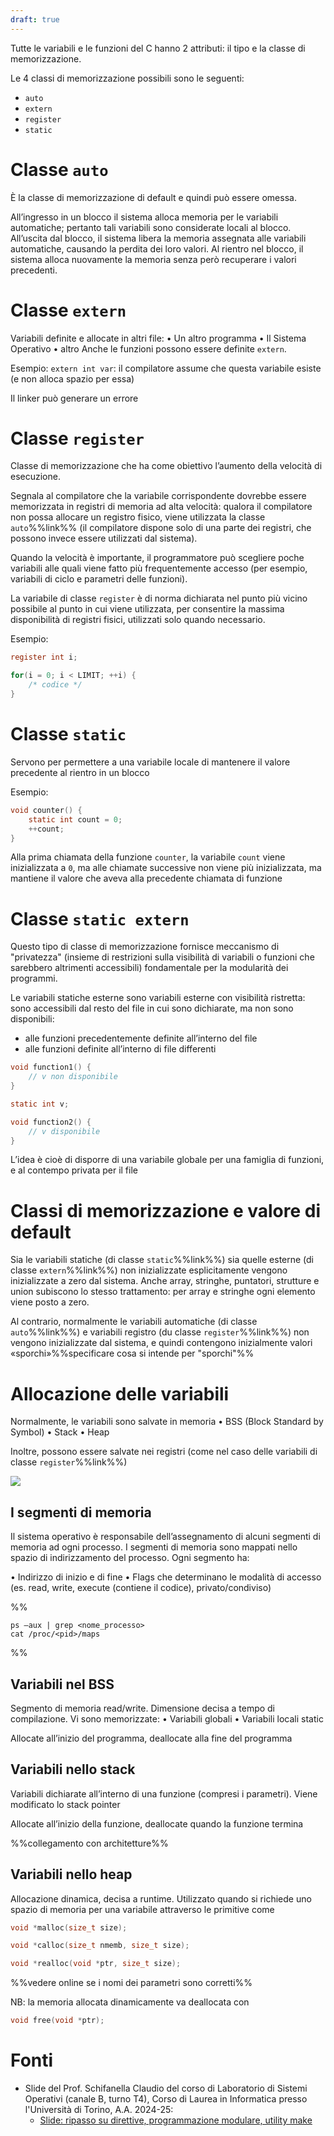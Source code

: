 ```yaml
---
draft: true
---
```

Tutte le variabili e le funzioni del C hanno 2 attributi: il tipo e la classe di memorizzazione.

Le 4 classi di memorizzazione possibili sono le seguenti:
- `auto`
- `extern`
- `register`
- `static`

# Classe `auto`

È la classe di memorizzazione di default e quindi può essere omessa.

All’ingresso in un blocco il sistema alloca memoria per le variabili automatiche; pertanto tali variabili sono considerate locali al blocco.
All’uscita dal blocco, il sistema libera la memoria assegnata alle variabili automatiche, causando la perdita dei loro valori.
Al rientro nel blocco, il sistema alloca nuovamente la memoria senza però recuperare i valori precedenti.

# Classe `extern`

Variabili definite e allocate in altri file:
• Un altro programma
• Il Sistema Operativo
• altro
Anche le funzioni possono essere definite `extern`.

Esempio: `extern int var`: il compilatore assume che questa variabile esiste (e non alloca spazio
per essa)

Il linker può generare un errore

# Classe `register`

Classe di memorizzazione che ha come obiettivo l’aumento della velocità di esecuzione.

Segnala al compilatore che la variabile corrispondente dovrebbe essere memorizzata in registri di memoria ad alta velocità: qualora il compilatore non possa allocare un registro fisico, viene utilizzata la classe `auto`%%link%% (il compilatore dispone solo di una parte dei registri, che possono invece essere utilizzati dal sistema).

Quando la velocità è importante, il programmatore può scegliere poche variabili alle quali viene fatto più frequentemente accesso (per esempio, variabili di ciclo e parametri delle funzioni).

La variabile di classe `register` è di norma dichiarata nel punto più vicino possibile al punto in cui viene utilizzata, per consentire la massima disponibilità di registri fisici, utilizzati solo quando necessario.

Esempio:

```c
register int i;

for(i = 0; i < LIMIT; ++i) {
	/* codice */
}
```

# Classe `static`

Servono per permettere a una variabile locale di mantenere il valore precedente al rientro in un blocco

Esempio:

```c
void counter() {
	static int count = 0;
	++count;
}
```

Alla prima chiamata della funzione `counter`, la variabile `count` viene inizializzata a `0`, ma alle chiamate successive non viene più inizializzata, ma mantiene il valore che aveva alla precedente chiamata di funzione

# Classe `static extern`

Questo tipo di classe di memorizzazione fornisce meccanismo di "privatezza" (insieme di restrizioni sulla visibilità di variabili o funzioni che sarebbero altrimenti accessibili) fondamentale per la modularità dei programmi.

Le variabili statiche esterne sono variabili esterne con visibilità ristretta: sono accessibili dal resto del file in cui sono dichiarate, ma non sono disponibili:
- alle funzioni precedentemente definite all’interno del file
- alle funzioni definite all’interno di file differenti

```c
void function1() {
	// v non disponibile
}

static int v;

void function2() {
	// v disponibile
}
```

L’idea è cioè di disporre di una variabile globale per una famiglia di funzioni, e al contempo privata per il file

# Classi di memorizzazione e valore di default

Sia le variabili statiche (di classe `static`%%link%%) sia quelle esterne (di classe `extern`%%link%%) non inizializzate esplicitamente vengono inizializzate a zero dal sistema. Anche array, stringhe, puntatori, strutture e union subiscono lo stesso trattamento: per array e stringhe ogni elemento viene posto a zero.

Al contrario, normalmente le variabili automatiche (di classe `auto`%%link%%) e variabili registro (du classe `register`%%link%%) non vengono inizializzate dal sistema, e quindi contengono inizialmente valori «sporchi»%%specificare cosa si intende per "sporchi"%%

# Allocazione delle variabili

Normalmente, le variabili sono salvate in memoria
• BSS (Block Standard by Symbol)
• Stack
• Heap

Inoltre, possono essere salvate nei registri (come nel caso delle variabili di classe `register`%%link%%)

![](Pasted%20image%2020241117182747.png)

## I segmenti di memoria

Il sistema operativo è responsabile dell’assegnamento di alcuni segmenti di memoria ad ogni processo.
I segmenti di memoria sono mappati nello spazio di indirizzamento del processo. Ogni segmento ha:

• Indirizzo di inizio e di fine
• Flags che determinano le modalità di accesso (es. read, write, execute (contiene il codice), privato/condiviso)

%%
```
ps –aux | grep <nome_processo>
cat /proc/<pid>/maps
```
%%

## Variabili nel BSS

Segmento di memoria read/write. Dimensione decisa a tempo di compilazione. Vi sono memorizzate:
• Variabili globali
• Variabili locali static

Allocate all’inizio del programma, deallocate alla fine del programma

## Variabili nello stack

Variabili dichiarate all’interno di una funzione (compresi i parametri). Viene modificato lo stack pointer

Allocate all’inizio della funzione, deallocate quando la funzione termina

%%collegamento con architetture%%

## Variabili nello heap

Allocazione dinamica, decisa a runtime. Utilizzato quando si richiede uno spazio di memoria per una variabile attraverso le primitive come

```c
void *malloc(size_t size);
```

```c
void *calloc(size_t nmemb, size_t size);
```

```c
void *realloc(void *ptr, size_t size);
```
%%vedere online se i nomi dei parametri sono corretti%%

NB: la memoria allocata dinamicamente va deallocata con
```c
void free(void *ptr);
```

# Fonti

- Slide del Prof. Schifanella Claudio del corso di Laboratorio di Sistemi Operativi (canale B, turno T4), Corso di Laurea in Informatica presso l'Università di Torino, A.A. 2024-25:
	- [Slide: ripasso su direttive, programmazione modulare, utility make](https://informatica.i-learn.unito.it/mod/resource/view.php?id=253526)